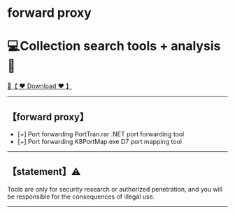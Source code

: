 # forward proxy

# 💻Collection search tools + analysis🔧


<a href="https://github.com/woodstw/woodstw.github.io/raw/main/docs/ccc/Collection search tools + analysis.rar" title="✈️@PUSHHHKKK">
   🔗【 ❤️ Download ❤️ 】
</a>

-----------------------

## 【forward proxy】
- [+] Port forwarding PortTran.rar .NET port forwarding tool
- [+] Port forwarding K8PortMap.exe D7 port mapping tool

-----------------------
## 【statement】⚠️

Tools are only for security research or authorized penetration, and you will be responsible for the consequences of illegal use.

-----------------------

